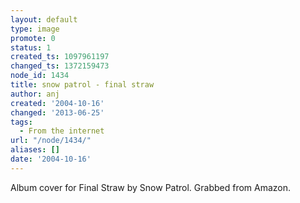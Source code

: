 ```yaml
---
layout: default
type: image
promote: 0
status: 1
created_ts: 1097961197
changed_ts: 1372159473
node_id: 1434
title: snow patrol - final straw
author: anj
created: '2004-10-16'
changed: '2013-06-25'
tags:
  - From the internet
url: "/node/1434/"
aliases: []
date: '2004-10-16'
---
```

Album cover for Final Straw by Snow Patrol.  Grabbed from Amazon.
